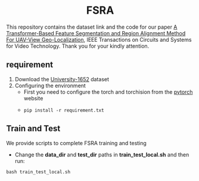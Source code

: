 <h1 align="center"> FSRA </h1>

This repository contains the dataset link and the code for our paper [A Transformer-Based Feature Segmentation and Region Alignment Method For UAV-View Geo-Localization](https://ieeexplore.ieee.org/document/9648201), IEEE Transactions on Circuits and Systems for Video Technology. Thank you for your kindly attention.

## requirement
1. Download the [University-1652](https://github.com/layumi/University1652-Baseline) dataset
2. Configuring the environment
   * First you need to configure the torch and torchision from the [pytorch](https://pytorch.org/) website
   * ```shell
     pip install -r requirement.txt
     ```


## Train and Test
We provide scripts to complete FSRA training and testing
* Change the **data_dir** and **test_dir** paths in **train_test_local.sh** and then run:
```shell
bash train_test_local.sh
```
